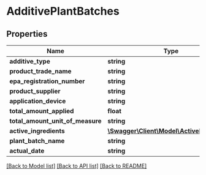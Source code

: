 # AdditivePlantBatches

## Properties
Name | Type | Description | Notes
------------ | ------------- | ------------- | -------------
**additive_type** | **string** |  | [optional] 
**product_trade_name** | **string** |  | [optional] 
**epa_registration_number** | **string** |  | [optional] 
**product_supplier** | **string** |  | [optional] 
**application_device** | **string** |  | [optional] 
**total_amount_applied** | **float** |  | [optional] 
**total_amount_unit_of_measure** | **string** |  | [optional] 
**active_ingredients** | [**\Swagger\Client\Model\ActiveIngredient[]**](ActiveIngredient.md) |  | [optional] 
**plant_batch_name** | **string** |  | [optional] 
**actual_date** | **string** |  | [optional] 

[[Back to Model list]](../README.md#documentation-for-models) [[Back to API list]](../README.md#documentation-for-api-endpoints) [[Back to README]](../README.md)


